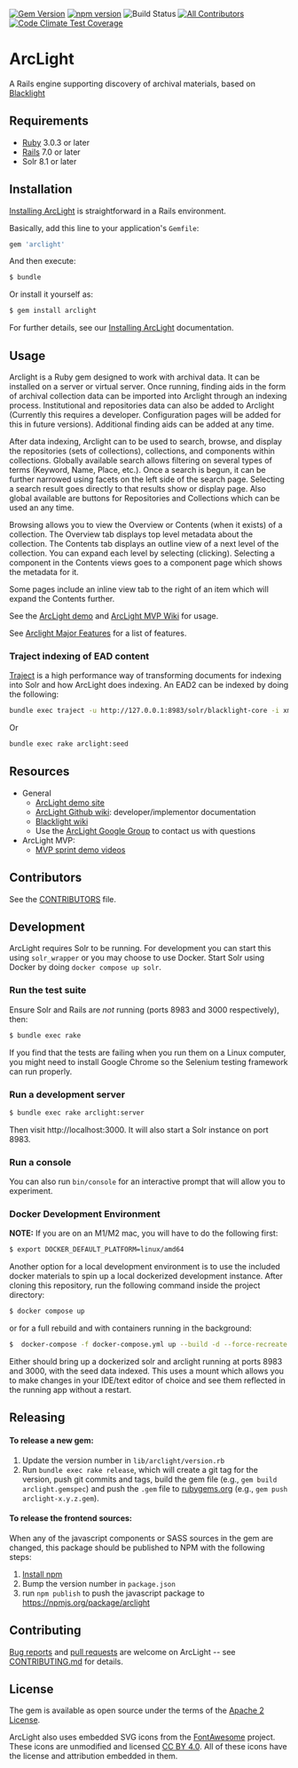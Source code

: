 [![Gem Version](https://badge.fury.io/rb/arclight.svg)](https://badge.fury.io/rb/arclight)
[![npm version](https://badge.fury.io/js/arclight.svg)](https://badge.fury.io/js/arclight)
![Build Status](https://github.com/projectblacklight/arclight/workflows/CI/badge.svg)
[![All Contributors](https://img.shields.io/badge/all_contributors-17-orange.svg?style=flat-square)](CONTRIBUTORS.md)
[![Code Climate Test Coverage](https://codeclimate.com/github/projectblacklight/arclight/badges/coverage.svg)](https://codeclimate.com/github/projectblacklight/arclight/coverage)

# ArcLight

A Rails engine supporting discovery of archival materials, based on [Blacklight](https://projectblacklight.org/)


## Requirements

* [Ruby](https://www.ruby-lang.org/en/) 3.0.3 or later
* [Rails](http://rubyonrails.org) 7.0 or later
* Solr 8.1 or later

## Installation

[Installing ArcLight](https://github.com/projectblacklight/arclight/wiki/Creating,-installing,-and-running-your-ArcLight-application) is straightforward in a Rails environment.

Basically, add this line to your application's `Gemfile`:

```ruby
gem 'arclight'
```

And then execute:

```sh
$ bundle
```

Or install it yourself as:

```sh
$ gem install arclight
```

For further details, see our [Installing ArcLight](https://github.com/projectblacklight/arclight/wiki/Creating,-installing,-and-running-your-ArcLight-application) documentation.

## Usage

Arclight is a Ruby gem designed to work with archival data. It can be installed on a server or virtual server. Once running, finding aids in the form of archival collection data can be imported into Arclight through an indexing process. Institutional and repositories data can also be added to Arclight (Currently this requires a developer. Configuration pages will be added for this in future versions). Additional finding aids can be added at any time.

After data indexing, Arclight can to be used to search, browse, and display the repositories (sets of collections), collections, and components within collections. Globally available search allows filtering on several types of terms (Keyword, Name, Place, etc.). Once a search is begun, it can be further narrowed using facets on the left side of the search page. Selecting a search result goes directly to that results show or display page. Also global available are buttons for Repositories and Collections which can be used an any time.

Browsing allows you to view the Overview or Contents (when it exists) of a collection. The Overview tab displays top level metadata about the collection. The Contents tab displays an outline view of a next level of the collection. You can expand each level by selecting (clicking). Selecting a component in the Contents views goes to a component page which shows the metadata for it.

Some pages include an inline view tab to the right of an item which will expand the Contents further.

See the [ArcLight demo](https://arclight-demo.projectblacklight.org/) and [ArcLight MVP Wiki](https://github.com/projectblacklight/arclight/wiki) for usage.

See [Arclight Major Features](https://github.com/projectblacklight/arclight/wiki/Arclight-Major-Features) for a list of features.

### Traject indexing of EAD content
[Traject](https://github.com/traject/traject) is a high performance way of transforming documents for indexing into Solr and how ArcLight does indexing. An EAD2 can be indexed by doing the following:

```sh
bundle exec traject -u http://127.0.0.1:8983/solr/blacklight-core -i xml -c lib/arclight/traject/ead2_config.rb spec/fixtures/ead/sample/large-components-list.xml
```

Or

```sh
bundle exec rake arclight:seed
```

## Resources

* General
  * [ArcLight demo site](https://arclight-demo.projectblacklight.org/)
  * [ArcLight Github wiki](https://github.com/projectblacklight/arclight/wiki): developer/implementor documentation
  * [Blacklight wiki](https://github.com/projectblacklight/blacklight/wiki)
  * Use the [ArcLight Google Group](http://groups.google.com/d/forum/arclight-community) to contact us with questions
* ArcLight MVP:
  * [MVP sprint demo videos](https://www.youtube.com/playlist?list=PLMdUaIJ0G8QgbuDCUVvFhTSTO96N37lRA)

## Contributors

See the [CONTRIBUTORS](CONTRIBUTORS.md) file.

## Development

ArcLight requires Solr to be running.  For development you can start this using `solr_wrapper` or you may choose to use Docker. Start Solr using Docker by doing `docker compose up solr`.

### Run the test suite

Ensure Solr and Rails are _not_ running (ports 8983 and 3000 respectively), then:

```sh
$ bundle exec rake
```
If you find that the tests are failing when you run them on a Linux computer, you might need to install Google Chrome so the Selenium testing framework can run properly.

### Run a development server

```sh
$ bundle exec rake arclight:server
```

Then visit http://localhost:3000. It will also start a Solr instance on port 8983.

### Run a console

You can also run `bin/console` for an interactive prompt that will allow you to experiment.

### Docker Development Environment

**NOTE:** If you are on an M1/M2 mac, you will have to do the following first:

```sh
$ export DOCKER_DEFAULT_PLATFORM=linux/amd64
```

Another option for a local development environment is to use the included docker materials to spin up a local dockerized development instance. After cloning this repository, run the following command inside the project directory:

```sh
$ docker compose up
```

or for a full rebuild and with containers running in the background:

```sh
$  docker-compose -f docker-compose.yml up --build -d --force-recreate 
```

Either should bring up a dockerized solr and arclight running at ports 8983 and 3000, with the seed data indexed. This uses a mount which allows you to make changes in your IDE/text editor of choice and see them reflected in the running app without a restart.


## Releasing

#### To release a new gem:

1. Update the version number in `lib/arclight/version.rb`
2. Run `bundle exec rake release`, which will create a git tag for the version, push git commits and tags, build the gem file (e.g., `gem build arclight.gemspec`) and push the `.gem` file to [rubygems.org](https://rubygems.org) (e.g., `gem push arclight-x.y.z.gem`).

#### To release the frontend sources:

When any of the javascript components or SASS sources in the gem are changed, this package should be published to NPM with the following steps:
1. [Install npm](https://www.npmjs.com/get-npm)
2. Bump the version number in `package.json`
3. run `npm publish` to push the javascript package to https://npmjs.org/package/arclight

## Contributing

[Bug reports](https://github.com/projectblacklight/arclight/issues) and [pull requests](https://github.com/projectblacklight/arclight/pulls) are welcome on ArcLight -- see [CONTRIBUTING.md](https://github.com/projectblacklight/arclight/blob/main/CONTRIBUTING.md) for details.
## License

The gem is available as open source under the terms of the [Apache 2 License](https://opensource.org/licenses/Apache-2.0).

ArcLight also uses embedded SVG icons from the [FontAwesome](https://fontawesome.com) project. These icons are unmodified and licensed [CC BY 4.0](https://creativecommons.org/licenses/by/4.0/). All of these icons have the license and attribution embedded in them.
